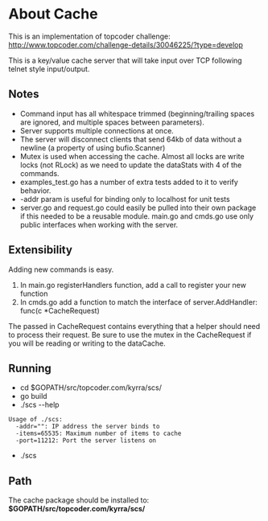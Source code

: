 About Cache
===========
This is an implementation of topcoder challenge: http://www.topcoder.com/challenge-details/30046225/?type=develop

This is a key/value cache server that will take input over TCP following telnet style input/output.  

Notes
-----
* Command input has all whitespace trimmed (beginning/trailing spaces are ignored, and multiple spaces between parameters).
* Server supports multiple connections at once.
* The server will disconnect clients that send 64kb of data without a newline (a property of using bufio.Scanner)
* Mutex is used when accessing the cache.  Almost all locks are write locks (not RLock) as we need to update the dataStats with 4 of the commands.
* examples_test.go has a number of extra tests added to it to verify behavior.
* -addr param is useful for binding only to localhost for unit tests
* server.go and request.go could easily be pulled into their own package if this needed to be a reusable module.  main.go and cmds.go use only public interfaces when working with the server.

Extensibility
-------------
Adding new commands is easy.

1. In main.go registerHandlers function, add a call to register your new function
2. In cmds.go add a function to match the interface of server.AddHandler: func(c *CacheRequest)

The passed in CacheRequest contains everything that a helper should need to process their request.  Be sure to use the mutex in the CacheRequest if you will be reading or writing to the dataCache.


Running
-------
* cd $GOPATH/src/topcoder.com/kyrra/scs/
* go build
* ./scs --help

```
Usage of ./scs:
  -addr="": IP address the server binds to
  -items=65535: Maximum number of items to cache
  -port=11212: Port the server listens on
```

* ./scs

Path
----
The cache package should be installed to:  **$GOPATH/src/topcoder.com/kyrra/scs/**
